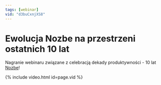```yaml
---
tags: [webinar]
vid: "d3buCxnjXS8"
---
```


# Ewolucja Nozbe na przestrzeni ostatnich 10 lat

Nagranie webinaru związane z celebracją dekady produktywności - 10 lat [Nozbe][n]!

{% include video.html id=page.vid %}

<!--More-->


[n]: https://nozbe.com/pl/?a=mike